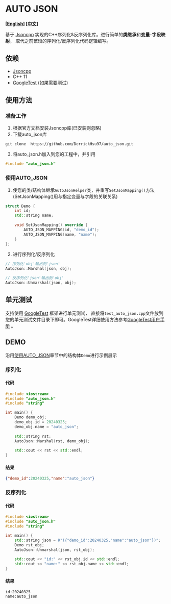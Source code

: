 # AUTO JSON
**[[English](README.md)] [[中文](README_CN.md)]**

基于 [Jsoncpp](https://github.com/open-source-parsers/jsoncpp) 实现的C++序列化&反序列化库。进行简单的**类继承**和**变量-字段映射**，
取代之前繁琐的序列化/反序列化代码逻辑编写。

## 依赖
* [Jsoncpp](https://github.com/open-source-parsers/jsoncpp) 
* C++ 11
* [GoogleTest](https://github.com/google/googletest?tab=readme-ov-file#welcome-to-googletest-googles-c-test-framework) (如果需要测试)

## 使用方法

### 准备工作
1. 根据官方文档安装Jsoncpp库(已安装则忽略)
2. 下载auto_json库
```shell
git clone  https://github.com/DerrickHsu97/auto_json.git
```
3. 将auto_json.h加入到您的工程中，并引用
```c++
#include "auto_json.h"
```

### 使用AUTO_JSON
<a id="demo"></a>
1. 使您的类/结构体继承`AutoJsonHelper`类，并重写`SetJsonMapping()`方法(SetJsonMapping()用与指定变量与字段的关联关系)
```c++
struct Demo {
    int id;
    std::string name;
    
    void SetJsonMapping() override {
        AUTO_JSON_MAPPING(id, "demo_id");
        AUTO_JSON_MAPPING(name, "name");
    }
};
```
2. 进行序列化/反序列化
```c++
// 序列化'obj'输出到'json'
AutoJson::Marshal(json, obj);

// 反序列化'json'输出到'obj'
AutoJson::Unmarshal(json, obj);
```

## 单元测试
支持使用 [GoogleTest](https://github.com/google/googletest?tab=readme-ov-file#welcome-to-googletest-googles-c-test-framework) 框架进行单元测试，
直接将`test_auto_json.cpp`文件放到您的单元测试文件目录下即可。GoogleTest详细使用方法参考[GoogleTest用户手册](https://google.github.io/googletest/) 。

## DEMO
沿用[使用AUTO_JSON](#demo)章节中的结构体`Demo`进行示例展示

### 序列化

#### 代码
```c++
#include <iostream>
#include "auto_json.h"
#include "string"

int main() {
    Demo demo_obj;
    demo_obj.id = 20240325;
    demo_obj.name = "auto_json";
    
    std::string rst;
    AutoJson::Marshal(rst, demo_obj);
    
    std::cout << rst << std::endl;
}
```

#### 结果
```json
{"demo_id":20240325,"name":"auto_json"}
```

### 反序列化

#### 代码
```c++
#include <iostream>
#include "auto_json.h"
#include "string"

int main() {
    std::string json = R"({"demo_id":20240325,"name":"auto_json"})";
    Demo rst_obj;
    AutoJson::Unmarshal(json, rst_obj);
    
    std::cout << "id:" << rst_obj.id << std::endl;
    std::cout << "name:" << rst_obj.name << std::endl;
}
```

#### 结果
```text
id:20240325
name:auto_json
```